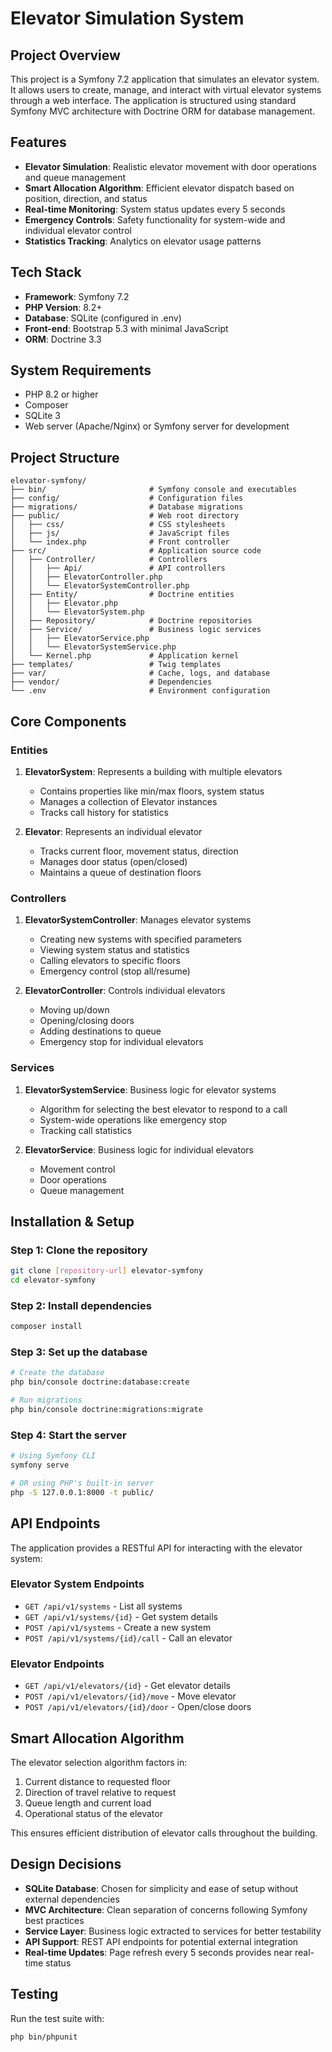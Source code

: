 # Elevator Simulation System

## Project Overview
This project is a Symfony 7.2 application that simulates an elevator system. It allows users to create, manage, and interact with virtual elevator systems through a web interface. The application is structured using standard Symfony MVC architecture with Doctrine ORM for database management.

## Features
- **Elevator Simulation**: Realistic elevator movement with door operations and queue management
- **Smart Allocation Algorithm**: Efficient elevator dispatch based on position, direction, and status
- **Real-time Monitoring**: System status updates every 5 seconds
- **Emergency Controls**: Safety functionality for system-wide and individual elevator control
- **Statistics Tracking**: Analytics on elevator usage patterns

## Tech Stack
- **Framework**: Symfony 7.2
- **PHP Version**: 8.2+
- **Database**: SQLite (configured in .env)
- **Front-end**: Bootstrap 5.3 with minimal JavaScript
- **ORM**: Doctrine 3.3

## System Requirements
- PHP 8.2 or higher
- Composer
- SQLite 3
- Web server (Apache/Nginx) or Symfony server for development

## Project Structure
```
elevator-symfony/
├── bin/                       # Symfony console and executables
├── config/                    # Configuration files
├── migrations/                # Database migrations
├── public/                    # Web root directory
│   ├── css/                   # CSS stylesheets
│   ├── js/                    # JavaScript files
│   └── index.php              # Front controller
├── src/                       # Application source code
│   ├── Controller/            # Controllers
│   │   ├── Api/               # API controllers
│   │   ├── ElevatorController.php
│   │   └── ElevatorSystemController.php
│   ├── Entity/                # Doctrine entities
│   │   ├── Elevator.php
│   │   └── ElevatorSystem.php
│   ├── Repository/            # Doctrine repositories
│   ├── Service/               # Business logic services
│   │   ├── ElevatorService.php
│   │   └── ElevatorSystemService.php
│   └── Kernel.php             # Application kernel
├── templates/                 # Twig templates
├── var/                       # Cache, logs, and database
├── vendor/                    # Dependencies
└── .env                       # Environment configuration
```

## Core Components

### Entities
1. **ElevatorSystem**: Represents a building with multiple elevators
   * Contains properties like min/max floors, system status
   * Manages a collection of Elevator instances
   * Tracks call history for statistics

2. **Elevator**: Represents an individual elevator
   * Tracks current floor, movement status, direction
   * Manages door status (open/closed)
   * Maintains a queue of destination floors

### Controllers
1. **ElevatorSystemController**: Manages elevator systems
   * Creating new systems with specified parameters
   * Viewing system status and statistics
   * Calling elevators to specific floors
   * Emergency control (stop all/resume)

2. **ElevatorController**: Controls individual elevators
   * Moving up/down
   * Opening/closing doors
   * Adding destinations to queue
   * Emergency stop for individual elevators

### Services
1. **ElevatorSystemService**: Business logic for elevator systems
   * Algorithm for selecting the best elevator to respond to a call
   * System-wide operations like emergency stop
   * Tracking call statistics

2. **ElevatorService**: Business logic for individual elevators
   * Movement control
   * Door operations
   * Queue management

## Installation & Setup

### Step 1: Clone the repository
```bash
git clone [repository-url] elevator-symfony
cd elevator-symfony
```

### Step 2: Install dependencies
```bash
composer install
```

### Step 3: Set up the database
```bash
# Create the database
php bin/console doctrine:database:create

# Run migrations
php bin/console doctrine:migrations:migrate
```

### Step 4: Start the server
```bash
# Using Symfony CLI
symfony serve

# OR using PHP's built-in server
php -S 127.0.0.1:8000 -t public/
```

## API Endpoints

The application provides a RESTful API for interacting with the elevator system:

### Elevator System Endpoints
- `GET /api/v1/systems` - List all systems
- `GET /api/v1/systems/{id}` - Get system details
- `POST /api/v1/systems` - Create a new system
- `POST /api/v1/systems/{id}/call` - Call an elevator

### Elevator Endpoints
- `GET /api/v1/elevators/{id}` - Get elevator details
- `POST /api/v1/elevators/{id}/move` - Move elevator
- `POST /api/v1/elevators/{id}/door` - Open/close doors

## Smart Allocation Algorithm

The elevator selection algorithm factors in:
1. Current distance to requested floor
2. Direction of travel relative to request
3. Queue length and current load
4. Operational status of the elevator

This ensures efficient distribution of elevator calls throughout the building.

## Design Decisions

- **SQLite Database**: Chosen for simplicity and ease of setup without external dependencies
- **MVC Architecture**: Clean separation of concerns following Symfony best practices
- **Service Layer**: Business logic extracted to services for better testability
- **API Support**: REST API endpoints for potential external integration
- **Real-time Updates**: Page refresh every 5 seconds provides near real-time status



## Testing

Run the test suite with:
```bash
php bin/phpunit
```



